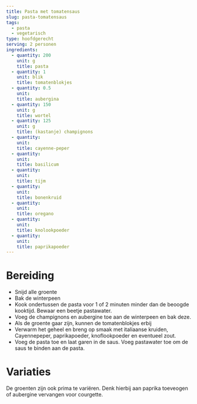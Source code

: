 ```yaml
---
title: Pasta met tomatensaus
slug: pasta-tomatensaus
tags: 
  - pasta
  - vegetarisch
type: hoofdgerecht
serving: 2 personen
ingredients:
  - quantity: 200
    unit: g
    title: pasta
  - quantity: 1
    unit: blik
    title: tomatenblokjes
  - quantity: 0.5
    unit: 
    title: aubergina
  - quantity: 150
    unit: g
    title: wortel
  - quantity: 125
    unit: g
    title: (kastanje) champignons
  - quantity: 
    unit: 
    title: cayenne-peper
  - quantity: 
    unit: 
    title: basilicum
  - quantity:
    unit: 
    title: tijm
  - quantity:
    unit: 
    title: bonenkruid  
  - quantity:
    unit: 
    title: oregano
  - quantity:
    unit: 
    title: knolookpoeder
  - quantity:
    unit: 
    title: paprikapoeder    
---
```


# Bereiding

- Snijd alle groente
- Bak de winterpeen
- Kook ondertussen de pasta voor 1 of 2 minuten minder dan de beoogde kooktijd. Bewaar een beetje pastawater.
- Voeg de champignons en aubergine toe aan de winterpeen en bak deze.
- Als de groente gaar zijn, kunnen de tomatenblokjes erbij
- Verwarm het geheel en breng op smaak met italiaanse kruiden, Cayennepeper, paprikapoeder, knoflookpoeder en eventueel zout.
- Voeg de pasta toe en laat garen in de saus. Voeg pastawater toe om de saus te binden aan de pasta.

# Variaties

De groenten zijn ook prima te variëren. Denk hierbij aan paprika toeveogen of aubergine vervangen voor courgette.
